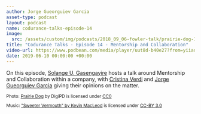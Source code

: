 ```yaml
---
author: Jorge Gueorguiev Garcia
asset-type: podcast
layout: podcast
name: codurance-talks-episode-14
image: 
  src: /assets/custom/img/podcasts/2018_09_06-fowler-talk/prairie-dog-1470659_1280.jpg
title: "Codurance Talks - Episode 14 - Mentorship and Collaboration"
video-url: https://www.podbean.com/media/player/uut8d-b40e27?from=yiiadmin&download=1&version=1&vjs=1&skin=1&auto=0&share=1&fonts=Helvetica&download=1&rtl=0&pbad=1
date: 2019-06-10 00:00:00 +00:00
---
```


On this episode, [Solange U. Gasengayire](https://codurance.com/publications/author/solange-u.-gasengayire/) hosts a talk around Mentorship and Collaboration within a company, with [Cristina Verdi](https://twitter.com/cristina_verdi) and [Jorge Gueorguiev Garcia](https://codurance.com/publications/author/jorge-gueorguiev-garcia/) giving their opinions on the matter.

<sub>

Photo: [Prairie Dog](https://pixabay.com/en/prairie-dog-singing-musical-rodent-1470659/) by DigiPD is licensed under [CC0](https://creativecommons.org/publicdomain/zero/1.0/deed.en)


Music: ["Sweeter Vermouth" by Kevin MacLeod](https://incompetech.com/music/royalty-free/music.html) is licensed under [CC-BY 3.0](http://creativecommons.org/licenses/by/3.0/)

</sub>
